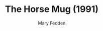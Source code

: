 ---
title: "The Horse Mug (1991)"
subtitle: "Mary Fedden"
displayImg: "img/covers/The Horse Mug, 1991, Mary Fedden.jpg"
customForwardUrl: ""
---